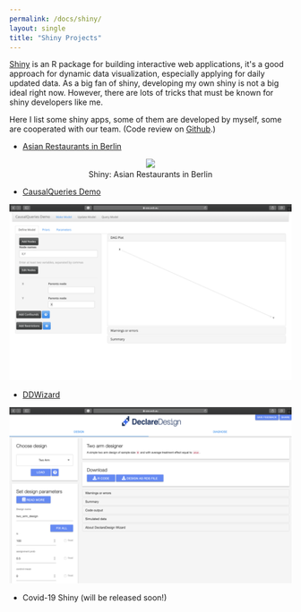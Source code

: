 ```yaml
---
permalink: /docs/shiny/
layout: single
title: "Shiny Projects"
---
```


[Shiny](https://shiny.rstudio.com/) is an R package for building interactive web applications, it's a good approach for dynamic data visualization, especially applying 
for daily updated data. As a big fan of shiny, developing my own shiny is not a big ideal right now. However, there are lots of tricks that must be known for shiny developers like me.

Here I list some shiny apps, some of them are developed by myself, some are cooperated with our team. (Code review on [Github](https://github.com/sisi-huang).)


- [Asian Restaurants in Berlin](https://eos.wzb.eu/ipi/CausalQueries/)

<center><img src= "/assets/images/sc-1.png"></center>
<center>Shiny: Asian Restaurants in Berlin</center>



- [CausalQueries Demo](https://eos.wzb.eu/ipi/CausalQueries/)

![CausalQueries Demo](/assets/images/sc-2.png)

- [DDWizard](https://eos.wzb.eu/ipi/DDWizard/)

![DDWizard](/assets/images/sc-3.png)

- Covid-19 Shiny (will be released soon!)



